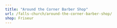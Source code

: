 ```yaml
---
title: "Around the Corner Barber Shop"
url: /falls-church/around-the-corner-barber-shop/
shop: Friseur
---
```

